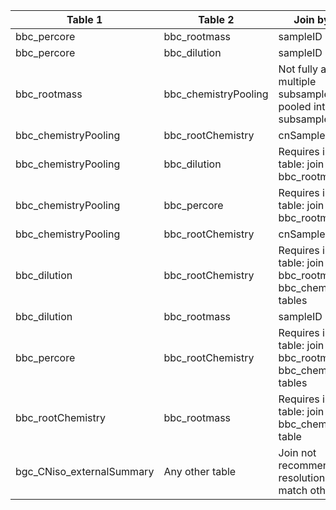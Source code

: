 |Table 1|Table 2|Join by field(s)|
|------------------------|------------------------|-------------------------------|
bbc_percore|bbc_rootmass|sampleID
bbc_percore|bbc_dilution|sampleID
bbc_rootmass|bbc_chemistryPooling|Not fully automatable: multiple subsampleIDs are pooled into each subsampleIDList
bbc_chemistryPooling|bbc_rootChemistry|cnSampleID
bbc_chemistryPooling|bbc_dilution|Requires intermediate table: join via bbc_rootmass table
bbc_chemistryPooling|bbc_percore|Requires intermediate table: join via the bbc_rootmass table
bbc_chemistryPooling|bbc_rootChemistry|cnSampleID
bbc_dilution|bbc_rootChemistry|Requires intermediate table: join via the bbc\_rootmass and bbc\_chemistryPooling tables
bbc_dilution|bbc_rootmass|sampleID
bbc_percore|bbc_rootChemistry|Requires intermediate table: join via the bbc\_rootmass and bbc\_chemistryPooling tables
bbc_rootChemistry|bbc_rootmass|Requires intermediate table: join via the bbc_chemistryPooling table
bgc\_CNiso\_externalSummary|Any other table|Join not recommended. Data resolution does not match other tables.
